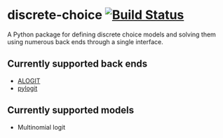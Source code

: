 # discrete-choice [![Build Status](https://travis-ci.com/alan-turing-institute/discrete-choice.svg?branch=master)](https://travis-ci.com/alan-turing-institute/discrete-choice)

A Python package for defining discrete choice models and solving them using
numerous back ends through a single interface.

## Currently supported back ends

- [ALOGIT](http://www.alogit.com/)
- [pylogit](https://github.com/timothyb0912/pylogit)

## Currently supported models

- Multinomial logit

